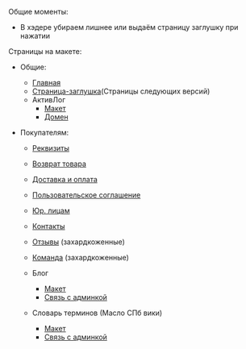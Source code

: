 Общие моменты:
- В хэдере убираем лишнее или выдаём страницу заглушку при нажатии

Страницы на макете:
- Общие:
	- [Главная](https://www.figma.com/design/TQrXQTtTwlnhrJIVcBIVbY/%D0%9C%D0%B0%D1%81%D0%BB%D0%BE-%D0%A1%D0%9F%D0%91?node-id=208-686&t=rsO6pRlxtaEYvfAT-4)
	- [Страница-заглушка](https://www.figma.com/design/TQrXQTtTwlnhrJIVcBIVbY/%D0%9C%D0%B0%D1%81%D0%BB%D0%BE-%D0%A1%D0%9F%D0%91?node-id=1107-17028&t=rsO6pRlxtaEYvfAT-4)(Страницы следующих версий)
	- АктивЛог
		- [Макет](https://www.figma.com/design/TQrXQTtTwlnhrJIVcBIVbY/%D0%9C%D0%B0%D1%81%D0%BB%D0%BE-%D0%A1%D0%9F%D0%91?node-id=235-2272&t=rsO6pRlxtaEYvfAT-4)
		- [Домен](✅Активлог.md)

- Покупателям:
	- [Реквизиты](https://www.figma.com/design/TQrXQTtTwlnhrJIVcBIVbY/%D0%9C%D0%B0%D1%81%D0%BB%D0%BE-%D0%A1%D0%9F%D0%91?node-id=341-3990&t=rsO6pRlxtaEYvfAT-4)
	- [Возврат товара](https://www.figma.com/design/TQrXQTtTwlnhrJIVcBIVbY/%D0%9C%D0%B0%D1%81%D0%BB%D0%BE-%D0%A1%D0%9F%D0%91?node-id=346-4996&t=rsO6pRlxtaEYvfAT-4)
	- [Доставка и оплата](https://www.figma.com/design/TQrXQTtTwlnhrJIVcBIVbY/%D0%9C%D0%B0%D1%81%D0%BB%D0%BE-%D0%A1%D0%9F%D0%91?node-id=341-3529&t=rsO6pRlxtaEYvfAT-4)
	- [Пользовательское соглашение](https://www.figma.com/design/TQrXQTtTwlnhrJIVcBIVbY/%D0%9C%D0%B0%D1%81%D0%BB%D0%BE-%D0%A1%D0%9F%D0%91?node-id=341-3780&t=rsO6pRlxtaEYvfAT-4)
	- [Юр. лицам](https://www.figma.com/design/TQrXQTtTwlnhrJIVcBIVbY/%D0%9C%D0%B0%D1%81%D0%BB%D0%BE-%D0%A1%D0%9F%D0%91?node-id=346-5225&t=zAHDJcB2ju1OXwiD-4)
	- [Контакты](https://www.figma.com/design/TQrXQTtTwlnhrJIVcBIVbY/%D0%9C%D0%B0%D1%81%D0%BB%D0%BE-%D0%A1%D0%9F%D0%91?node-id=1178-12151&t=wznkou2lzhkUzAIf-4)
	- [Отзывы](https://www.figma.com/design/TQrXQTtTwlnhrJIVcBIVbY/%D0%9C%D0%B0%D1%81%D0%BB%D0%BE-%D0%A1%D0%9F%D0%91?node-id=346-5542&t=zAHDJcB2ju1OXwiD-4) (захардкоженные)
	- [Команда](https://www.figma.com/design/TQrXQTtTwlnhrJIVcBIVbY/%D0%9C%D0%B0%D1%81%D0%BB%D0%BE-%D0%A1%D0%9F%D0%91?node-id=317-3178&t=zAHDJcB2ju1OXwiD-4) (захардкоженные)

	- Блог
		- [Макет](https://www.figma.com/design/TQrXQTtTwlnhrJIVcBIVbY/%D0%9C%D0%B0%D1%81%D0%BB%D0%BE-%D0%A1%D0%9F%D0%91?node-id=332-4079&t=rsO6pRlxtaEYvfAT-4)
		- [Связь с админкой](Админка/Связь%20со%20страницами%20покупателя/✅1-ая%20версия/Блог.md)
	- Словарь терминов (Масло СПб вики)
		- [Макет](https://www.figma.com/design/TQrXQTtTwlnhrJIVcBIVbY/%D0%9C%D0%B0%D1%81%D0%BB%D0%BE-%D0%A1%D0%9F%D0%91?node-id=351-4337&t=rsO6pRlxtaEYvfAT-4)
		- [Связь с админкой](Админка/Связь%20со%20страницами%20покупателя/✅1-ая%20версия/Масло%20СПб%20вики%20(Словарь%20терминов).md)